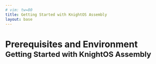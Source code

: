 ```yaml
---
# vim: tw=80
title: Getting Started with KnightOS Assembly
layout: base
---
```


<h1>
   Prerequisites and Environment
   <small>Getting Started with KnightOS Assembly</small>
</h1>
